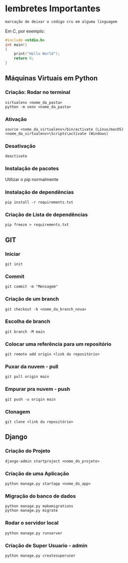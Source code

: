 # lembretes Importantes

~~~markdown
marcação de deixar o código cru em alguma linguagem
~~~~

Em C, por exemplo:

~~~C
#include <stdio.h>
int main()
{
    print("Hello World");
    return 0;
}
~~~

## Máquinas Virtuais em Python

### Criação: Rodar no terminal
~~~shell
virtualenv <nome_da_pasta>
python -m venv <nome_da_pasta>
~~~

### Ativação
~~~shell
source <nome_da_virtualenv>/bin/activate (Linux/macOS)
<nome_da_virtualenv>\Scripts\activate (Windows)
~~~

### Desativação
~~~shell
deactivate
~~~

### Instalação de pacotes
Utilizar o pip normalmente

### Instalação de dependências
~~~shell
pip install -r requirements.txt
~~~

### Criação de Lista de dependências
~~~shell
pip freeze > requirements.txt
~~~


## GIT

### Iniciar
~~~git
git init
~~~

### Commit
~~~git
git commit -m "Mensagem"
~~~

### Criação de um branch
~~~git
git checkout -b <nome_da_branch_nova>
~~~

### Escolha de branch
~~~git
git branch -M main
~~~

### Colocar uma referência para um repositório
~~~git
git remote add origin <link do repositório> 
~~~

### Puxar da nuvem - pull
~~~git
git pull origin main
~~~

### Empurar pra nuvem - push
~~~git
git push -u origin main
~~~

### Clonagem
~~~git
git clone <link do repositório>
~~~

## Django

### Criação do Projeto
~~~Django
django-admin startproject <nome_do_projeto>
~~~

### Criação de uma Aplicação
~~~Django
python manage.py startapp <nome_do_app>
~~~

### Migração do banco de dados
~~~Django
python manage.py makemigrations
python manage.py migrate
~~~

### Rodar o servidor local
~~~Django
python manage.py runserver
~~~

### Criação de Super Usuario - admin
~~~Django
python manage.py createsuperuser
~~~
